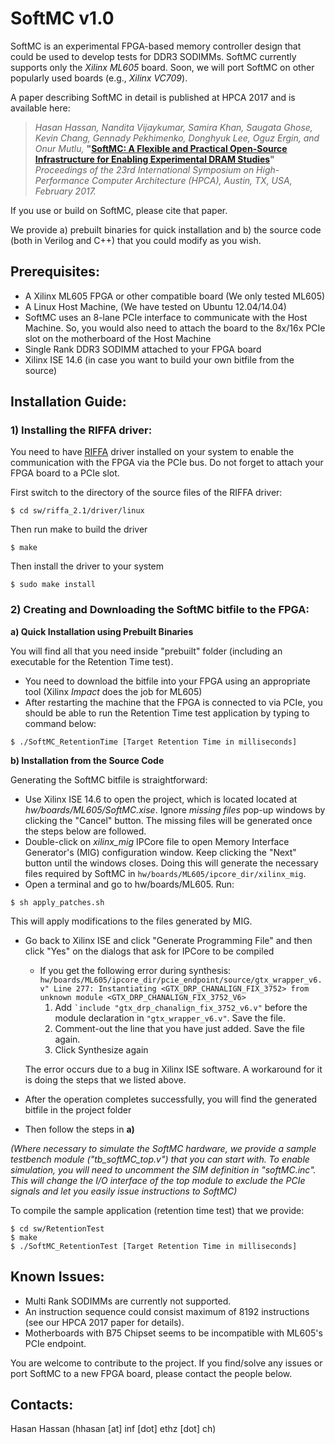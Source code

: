 # SoftMC v1.0

SoftMC is an experimental FPGA-based memory controller design that could be used to develop tests for DDR3 SODIMMs. SoftMC currently supports only the *Xilinx ML605* board. Soon, we will port SoftMC on other popularly used boards (e.g., *Xilinx VC709*). 

A paper describing SoftMC in detail is published at HPCA 2017 and is available here: 
>*Hasan Hassan, Nandita Vijaykumar, Samira Khan, Saugata Ghose, Kevin Chang, Gennady Pekhimenko, Donghyuk Lee, Oguz Ergin, and Onur Mutlu,*
**"[SoftMC: A Flexible and Practical Open-Source Infrastructure for Enabling Experimental DRAM Studies](https://people.inf.ethz.ch/omutlu/projects.htm)"**
*Proceedings of the 23rd International Symposium on High-Performance Computer Architecture (HPCA), Austin, TX, USA, February 2017.*

If you use or build on SoftMC, please cite that paper. 

We provide a) prebuilt binaries for quick installation and b) the source
code (both in Verilog and C++) that you could modify as you wish.

## Prerequisites:
- A Xilinx ML605 FPGA or other compatible board (We only tested ML605)
- A Linux Host Machine, (We have tested on Ubuntu 12.04/14.04)
- SoftMC uses an 8-lane PCIe interface to communicate with the Host Machine.
  So, you would also need to attach the board to the  8x/16x PCIe slot on the
motherboard of the Host Machine
- Single Rank DDR3 SODIMM attached to your FPGA board
- Xilinx ISE 14.6 (in case you want to build your own bitfile from the
  source)


## Installation Guide:

### 1) Installing the RIFFA driver:

You need to have [RIFFA](http://riffa.ucsd.edu) driver installed on your system to enable
the communication with the FPGA via the PCIe bus. Do not forget to attach
your FPGA board to a PCIe slot.

First switch to the directory of the source files of the RIFFA driver:

```$ cd sw/riffa_2.1/driver/linux```

Then run make to build the driver

```$ make```

Then install the driver to your system

```$ sudo make install```

### 2) Creating and Downloading the SoftMC bitfile to the FPGA:

**a) Quick Installation using Prebuilt Binaries**

You will find all that you need inside "prebuilt" folder
(including an executable for the Retention Time test).

- You need to download the bitfile into your FPGA using an appropriate tool
(Xilinx *Impact* does the job for ML605)
- After restarting the machine that the FPGA is connected to via PCIe, you
  should be able to run the Retention Time test application by typing to
command below:

```$ ./SoftMC_RetentionTime [Target Retention Time in milliseconds]```

**b) Installation from the Source Code**

Generating the SoftMC bitfile is straightforward:

- Use Xilinx ISE 14.6 to open the project, which is located located at *hw/boards/ML605/SoftMC.xise*. Ignore *missing files* pop-up windows by clicking the "Cancel" button. The missing files will be generated once the steps below are followed. 
- Double-click on *xilinx_mig* IPCore file to open Memory Interface Generator's (MIG) configuration window. Keep clicking the "Next" button until the windows closes. Doing this will generate the necessary files required by SoftMC in ```hw/boards/ML605/ipcore_dir/xilinx_mig```.
- Open a terminal and go to hw/boards/ML605. Run:

```$ sh apply_patches.sh```

This will apply modifications to the files generated by MIG.

- Go back to Xilinx ISE and click "Generate Programming File" and then click "Yes" on the dialogs
  that ask for IPCore to be compiled
  - If you get the following error during synthesis:
    `hw/boards/ML605/ipcore_dir/pcie_endpoint/source/gtx_wrapper_v6.v" Line
277: Instantiating <GTX_DRP_CHANALIGN_FIX_3752> from unknown module
<GTX_DRP_CHANALIGN_FIX_3752_V6>`
    1. Add `` `include "gtx_drp_chanalign_fix_3752_v6.v" `` before the module
declaration in `` "gtx_wrapper_v6.v" ``. Save the file.
    2. Comment-out the line that you have just added. Save the file again.
    3. Click Synthesize again

  The error occurs due to a bug in Xilinx ISE software. A workaround for it
is doing the steps that we listed above.

- After the operation completes successfully, you will find the generated
  bitfile in the project folder
- Then follow the steps in **a)**

*(Where necessary to simulate the SoftMC hardware, we provide a sample testbench module ("tb_softMC_top.v") that you can start with. To enable simulation, you will need to uncomment the SIM definition in "softMC.inc". This will change the I/O interface of the top module to exclude the PCIe signals and let you easily issue instructions to SoftMC)*

To compile the sample application (retention time test) that we provide:

```
$ cd sw/RetentionTest
$ make
$ ./SoftMC_RetentionTest [Target Retention Time in milliseconds]
``` 

## Known Issues:
- Multi Rank SODIMMs are currently not supported.
- An instruction sequence could consist maximum of 8192 instructions (see our HPCA 2017 paper for details).
- Motherboards with B75 Chipset seems to be incompatible with ML605's PCIe endpoint.

You are welcome to contribute to the project. If you find/solve any issues
or port SoftMC to a new FPGA board, please contact the people below.

## Contacts:
Hasan Hassan (hhasan [at] inf [dot] ethz [dot] ch)

